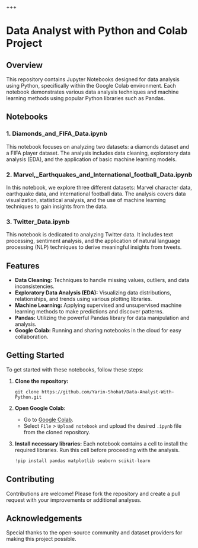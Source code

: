 +++
# Data Analyst with Python and Colab Project

## Overview

This repository contains Jupyter Notebooks designed for data analysis using Python, specifically within the Google Colab environment. Each notebook demonstrates various data analysis techniques and machine learning methods using popular Python libraries such as Pandas.

## Notebooks

### 1. Diamonds_and_FIFA_Data.ipynb
This notebook focuses on analyzing two datasets: a diamonds dataset and a FIFA player dataset. The analysis includes data cleaning, exploratory data analysis (EDA), and the application of basic machine learning models.

### 2. Marvel,_Earthquakes_and_International_football_Data.ipynb
In this notebook, we explore three different datasets: Marvel character data, earthquake data, and international football data. The analysis covers data visualization, statistical analysis, and the use of machine learning techniques to gain insights from the data.

### 3. Twitter_Data.ipynb
This notebook is dedicated to analyzing Twitter data. It includes text processing, sentiment analysis, and the application of natural language processing (NLP) techniques to derive meaningful insights from tweets.

## Features

- **Data Cleaning:** Techniques to handle missing values, outliers, and data inconsistencies.
- **Exploratory Data Analysis (EDA):** Visualizing data distributions, relationships, and trends using various plotting libraries.
- **Machine Learning:** Applying supervised and unsupervised machine learning methods to make predictions and discover patterns.
- **Pandas:** Utilizing the powerful Pandas library for data manipulation and analysis.
- **Google Colab:** Running and sharing notebooks in the cloud for easy collaboration.

## Getting Started

To get started with these notebooks, follow these steps:

1. **Clone the repository:**
    ```
    git clone https://github.com/Yarin-Shohat/Data-Analyst-With-Python.git
    ```
2. **Open Google Colab:**
    - Go to [Google Colab](https://colab.research.google.com/).
    - Select `File` > `Upload notebook` and upload the desired `.ipynb` file from the cloned repository.

3. **Install necessary libraries:**
    Each notebook contains a cell to install the required libraries. Run this cell before proceeding with the analysis.
    ```python
    !pip install pandas matplotlib seaborn scikit-learn
    ```

## Contributing

Contributions are welcome! Please fork the repository and create a pull request with your improvements or additional analyses.

## Acknowledgements

Special thanks to the open-source community and dataset providers for making this project possible.
